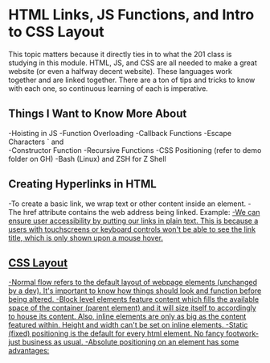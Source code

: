 # HTML Links, JS Functions, and Intro to CSS Layout 

This topic matters because it directly ties in to what the 201 class is studying in this module. HTML, JS, and CSS are all needed to make a great website (or even a halfway decent website). These languages work together and are linked together. There are a ton of tips and tricks to know with each one, so continuous learning of each is imperative.   


## Things I Want to Know More About 

-Hoisting in JS
-Function Overloading
-Callback Functions
-Escape Characters ` and \
-Constructor Function
-Recursive Functions
-CSS Positioning (refer to demo folder on GH)
-Bash (Linux) and ZSH for Z Shell 

## Creating Hyperlinks in HTML

-To create a basic link, we wrap text or other content inside an <a> element.
-The href attribute contains the web address being linked. Example: <a href="https://www.github.com/geekdeluxe/">
-We can ensure user accessibility by putting our links in plain text. This is because a users with touchscreens or keyboard controls won't be able to see the link title, which is only shown upon a mouse hover.

## CSS Layout 

-Normal flow refers to the default layout of webpage elements (unchanged by a dev). It's important to know how things should look and function before being altered. 
-Block level elements feature content which fills the available space of the container (parent element) and it will size itself to accordingly to house its content. Also, inline elements are only as big as the content featured within. Height and width can't be set on inline elements.
-Static (fixed) positioning is the default for every html element. No fancy footwork-just business as usual. 
-Absolute positioning on an element has some advantages: 

